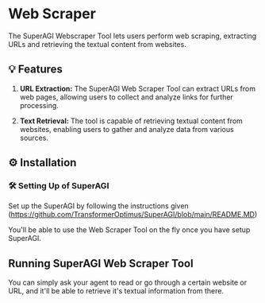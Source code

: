 # Web Scraper

The SuperAGI Webscraper Tool lets users perform web scraping, extracting URLs and retrieving the textual content from websites.

## 💡 Features

1. **URL Extraction:** The SuperAGI Web Scraper Tool can extract URLs from web pages, allowing users to collect and analyze links for further processing.

2. **Text Retrieval:** The tool is capable of retrieving textual content from websites, enabling users to gather and analyze data from various sources.

## ⚙️ Installation

### 🛠 **Setting Up of SuperAGI**
Set up the SuperAGI by following the instructions given (https://github.com/TransformerOptimus/SuperAGI/blob/main/README.MD)

You'll be able to use the Web Scraper Tool on the fly once you have setup SuperAGI.

## Running SuperAGI Web Scraper Tool

You can simply ask your agent to read or go through a certain website or URL, and it'll be able to retrieve it's textual information from there.